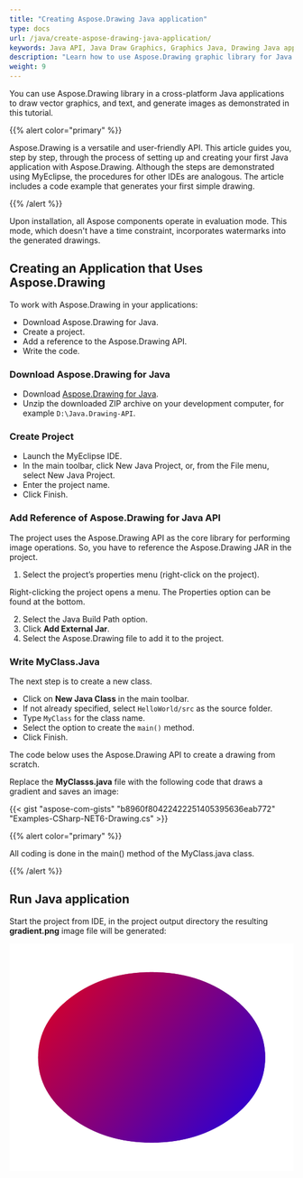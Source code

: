 ```yaml
---
title: "Creating Aspose.Drawing Java application"
type: docs
url: /java/create-aspose-drawing-java-application/
keywords: Java API, Java Draw Graphics, Graphics Java, Drawing Java application
description: "Learn how to use Aspose.Drawing graphic library for Java application."
weight: 9
---
```


You can use Aspose.Drawing library in a cross-platform Java applications to draw vector graphics, and text, and generate images as demonstrated in this tutorial.

{{% alert color="primary" %}}

Aspose.Drawing is a versatile and user-friendly API. This article guides you, step by step, through the process of setting up and creating your first Java application with Aspose.Drawing. Although the steps are demonstrated using MyEclipse, the procedures for other IDEs are analogous. The article includes a code example that generates your first simple drawing.

{{% /alert %}}

Upon installation, all Aspose components operate in evaluation mode. This mode, which doesn't have a time constraint, incorporates watermarks into the generated drawings.

## Creating an Application that Uses Aspose.Drawing

To work with Aspose.Drawing in your applications:

- Download Aspose.Drawing for Java.
- Create a project.
- Add a reference to the Aspose.Drawing API.
- Write the code.

### Download Aspose.Drawing for Java

- Download <a href="https://downloads.aspose.com/drawing/java">Aspose.Drawing for Java</a>.
- Unzip the downloaded ZIP archive on your development computer, for example `D:\Java.Drawing-API`.

### Create Project

- Launch the MyEclipse IDE.
- In the main toolbar, click New Java Project, or, from the File menu, select New Java Project.
- Enter the project name.
- Click Finish.

### Add Reference of Aspose.Drawing for Java API

The project uses the Aspose.Drawing API as the core library for performing image operations. So, you have to reference the Aspose.Drawing JAR in the project.

1. Select the project’s properties menu (right-click on the project).

Right-clicking the project opens a menu. The Properties option can be found at the bottom.

2. Select the Java Build Path option.
3. Click **Add External Jar**.
4. Select the Aspose.Drawing file to add it to the project.

### Write MyClass.Java

The next step is to create a new class.

- Click on **New Java Class** in the main toolbar.
- If not already specified, select `HelloWorld/src` as the source folder.
- Type `MyClass` for the class name.
- Select the option to create the `main()` method.
- Click Finish.

The code below uses the Aspose.Drawing API to create a drawing from scratch.

Replace the **MyClasss.java** file with the following code that draws a gradient and saves an image:

{{< gist "aspose-com-gists" "b8960f80422422251405395636eab772" "Examples-CSharp-NET6-Drawing.cs" >}}

{{% alert color="primary" %}}

All coding is done in the main() method of the MyClass.java class.

{{% /alert %}}

## Run Java application

Start the project from IDE, in the project output directory the resulting **gradient.png** image file will be generated:

![Linear gradient drawn in Java](linear-gradient-in-java.png)
